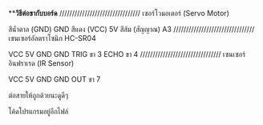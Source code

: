 
  
  
  **********วิธีต่อขากับบอร์ด********
  ////////////////////////////////
เซอร์โวมอเตอร์ (Servo Motor)

สีน้ำตาล (GND)	GND
สีแดง (VCC)	5V
สีส้ม (สัญญาณ)	A3 
  ////////////////////////////////
เซนเซอร์อัลตราโซนิก HC-SR04

VCC	5V
GND	GND
TRIG	ขา 3 
ECHO	ขา 4 
  ////////////////////////////////
เซนเซอร์อินฟราเรด (IR Sensor)

VCC	5V
GND	GND
OUT	ขา 7



ต่อสายให้ถูกด้วยนะดูดีๆ



  โค้ดโปรแกรมอยู่อีกไฟล์ 
